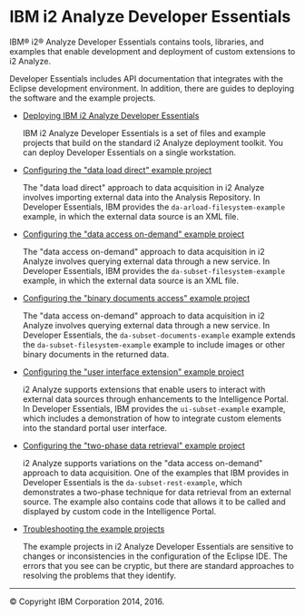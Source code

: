 IBM i2 Analyze Developer Essentials
===================================

IBM® i2® Analyze Developer Essentials contains tools, libraries, and examples that enable development and deployment of custom extensions to i2 Analyze.

Developer Essentials includes API documentation that integrates with the Eclipse development environment. In addition, there are guides to deploying the software and the example projects.

-   [Deploying IBM i2 Analyze Developer Essentials](developer_essentials_deploying.md)
    
    IBM i2 Analyze Developer Essentials is a set of files and example projects that build on the standard i2 Analyze deployment toolkit. You can deploy Developer Essentials on a single workstation.
-   [Configuring the "data load direct" example project](developer_essentials_example_dld.md)
    
    The "data load direct" approach to data acquisition in i2 Analyze involves importing external data into the Analysis Repository. In Developer Essentials, IBM provides the `da-arload-filesystem-example` example, in which the external data source is an XML file.
-   [Configuring the "data access on-demand" example project](developer_essentials_example_daod.md)
    
    The "data access on-demand" approach to data acquisition in i2 Analyze involves querying external data through a new service. In Developer Essentials, IBM provides the `da-subset-filesystem-example` example, in which the external data source is an XML file.
-   [Configuring the "binary documents access" example project](developer_essentials_example_documents.md)
    
    The "data access on-demand" approach to data acquisition in i2 Analyze involves querying external data through a new service. In Developer Essentials, the `da-subset-documents-example` example extends the `da-subset-filesystem-example` example to include images or other binary documents in the returned data.
-   [Configuring the "user interface extension" example project](developer_essentials_example_ui.md)
    
    i2 Analyze supports extensions that enable users to interact with external data sources through enhancements to the Intelligence Portal. In Developer Essentials, IBM provides the `ui-subset-example` example, which includes a demonstration of how to integrate custom elements into the standard portal user interface.
-   [Configuring the "two-phase data retrieval" example project](developer_essentials_example_rest.md)
    
    i2 Analyze supports variations on the "data access on-demand" approach to data acquisition. One of the examples that IBM provides in Developer Essentials is the `da-subset-rest-example`, which demonstrates a two-phase technique for data retrieval from an external source. The example also contains code that allows it to be called and displayed by custom code in the Intelligence Portal.
-   [Troubleshooting the example projects](developer_essentials_troubleshooting.md)
    
    The example projects in i2 Analyze Developer Essentials are sensitive to changes or inconsistencies in the configuration of the Eclipse IDE. The errors that you see can be cryptic, but there are standard approaches to resolving the problems that they identify.

------------------------------------------------------------------------

© Copyright IBM Corporation 2014, 2016.


